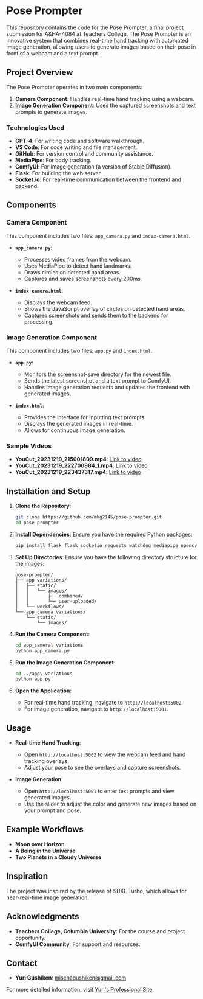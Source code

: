 # Pose Prompter

This repository contains the code for the Pose Prompter, a final project submission for A&HA-4084 at Teachers College. The Pose Prompter is an innovative system that combines real-time hand tracking with automated image generation, allowing users to generate images based on their pose in front of a webcam and a text prompt.

## Project Overview

The Pose Prompter operates in two main components:

1. **Camera Component**: Handles real-time hand tracking using a webcam.
2. **Image Generation Component**: Uses the captured screenshots and text prompts to generate images.

### Technologies Used

- **GPT-4**: For writing code and software walkthrough.
- **VS Code**: For code writing and file management.
- **GitHub**: For version control and community assistance.
- **MediaPipe**: For body tracking.
- **ComfyUI**: For image generation (a version of Stable Diffusion).
- **Flask**: For building the web server.
- **Socket.io**: For real-time communication between the frontend and backend.

## Components

### Camera Component

This component includes two files: `app_camera.py` and `index-camera.html`.

- **`app_camera.py`**: 
  - Processes video frames from the webcam.
  - Uses MediaPipe to detect hand landmarks.
  - Draws circles on detected hand areas.
  - Captures and saves screenshots every 200ms.

- **`index-camera.html`**: 
  - Displays the webcam feed.
  - Shows the JavaScript overlay of circles on detected hand areas.
  - Captures screenshots and sends them to the backend for processing.

### Image Generation Component

This component includes two files: `app.py` and `index.html`.

- **`app.py`**:
  - Monitors the screenshot-save directory for the newest file.
  - Sends the latest screenshot and a text prompt to ComfyUI.
  - Handles image generation requests and updates the frontend with generated images.

- **`index.html`**:
  - Provides the interface for inputting text prompts.
  - Displays the generated images in real-time.
  - Allows for continuous image generation.

### Sample Videos

- **YouCut_20231219_215001809.mp4**: [Link to video](sample%20videos/YouCut_20231219_215001809.mp4)
- **YouCut_20231219_222700984_1.mp4**: [Link to video](sample%20videos/YouCut_20231219_222700984_1.mp4)
- **YouCut_20231219_223437317.mp4**: [Link to video](sample%20videos/YouCut_20231219_223437317.mp4)

## Installation and Setup

1. **Clone the Repository**:
    ```bash
    git clone https://github.com/mkg2145/pose-prompter.git
    cd pose-prompter
    ```

2. **Install Dependencies**:
    Ensure you have the required Python packages:
    ```bash
    pip install flask flask_socketio requests watchdog mediapipe opencv-python
    ```

3. **Set Up Directories**:
    Ensure you have the following directory structure for the images:
    ```plaintext
    pose-prompter/
    ├── app variations/
    │   ├── static/
    │   │   └── images/
    │   │       ├── combined/
    │   │       └── user-uploaded/
    │   └── workflows/
    └── app_camera variations/
        └── static/
            └── images/
    ```

4. **Run the Camera Component**:
    ```bash
    cd app_camera\ variations
    python app_camera.py
    ```

5. **Run the Image Generation Component**:
    ```bash
    cd ../app\ variations
    python app.py
    ```

6. **Open the Application**:
    - For real-time hand tracking, navigate to `http://localhost:5002`.
    - For image generation, navigate to `http://localhost:5001`.

## Usage

- **Real-time Hand Tracking**:
  - Open `http://localhost:5002` to view the webcam feed and hand tracking overlays.
  - Adjust your pose to see the overlays and capture screenshots.

- **Image Generation**:
  - Open `http://localhost:5001` to enter text prompts and view generated images.
  - Use the slider to adjust the color and generate new images based on your prompt and pose.

## Example Workflows

- **Moon over Horizon**
- **A Being in the Universe**
- **Two Planets in a Cloudy Universe**

## Inspiration

The project was inspired by the release of SDXL Turbo, which allows for near-real-time image generation.

## Acknowledgments

- **Teachers College, Columbia University**: For the course and project opportunity.
- **ComfyUI Community**: For support and resources.

## Contact

- **Yuri Gushiken**: [mischagushiken@gmail.com](mailto:mischagushiken@gmail.com)

For more detailed information, visit [Yuri's Professional Site](https://yurigushiken.github.io/).
